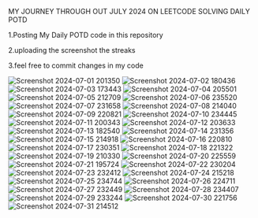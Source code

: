 MY JOURNEY THROUGH OUT JULY 2024 ON LEETCODE SOLVING DAILY POTD

1.Posting My Daily POTD code in this repository

2.uploading the screenshot the streaks

3.feel free to commit changes in my code

![Screenshot 2024-07-01 201350](https://github.com/princekaif/LEETCODE/assets/89538138/8a72236a-37f8-453b-8932-5e4fbdf082eb)
![Screenshot 2024-07-02 180436](https://github.com/princekaif/LEETCODE/assets/89538138/09f4e4f4-96bb-40b6-bcf5-f2e8625c4a5e)
![Screenshot 2024-07-03 173443](https://github.com/princekaif/LEETCODE/assets/89538138/ae34be93-8823-471b-b9ca-fa90daae5a00)
![Screenshot 2024-07-04 205501](https://github.com/princekaif/LEETCODE/assets/89538138/5f384b27-7956-4988-9bce-fa2bc2a505d2)
![Screenshot 2024-07-05 212709](https://github.com/princekaif/LEETCODE/assets/89538138/aec5fe2b-f0ff-4ab6-b31d-ac074db6c169)
![Screenshot 2024-07-06 235520](https://github.com/princekaif/LEETCODE/assets/89538138/25c1b4df-8cc7-4fb0-8f13-8bda8316ffd5)
![Screenshot 2024-07-07 231658](https://github.com/princekaif/LEETCODE/assets/89538138/7ccd7617-a9ff-4d72-9f93-eacf88e361d8)
![Screenshot 2024-07-08 214040](https://github.com/princekaif/LEETCODE/assets/89538138/2e0a22f6-3c74-4e86-a47b-7586729959ad)
![Screenshot 2024-07-09 220821](https://github.com/princekaif/LEETCODE/assets/89538138/86eba773-a6a1-456b-9d92-1ceeece5a088)
![Screenshot 2024-07-10 234445](https://github.com/princekaif/LEETCODE/assets/89538138/d1f1b072-c1e5-457e-8d15-7b3a236a1604)
![Screenshot 2024-07-11 200343](https://github.com/princekaif/LEETCODE/assets/89538138/e55a454f-ccd4-4425-80ed-d60509a0dd73)
![Screenshot 2024-07-12 203633](https://github.com/user-attachments/assets/c816aa25-0e29-40bf-af90-a96be1b06e84)
![Screenshot 2024-07-13 182540](https://github.com/user-attachments/assets/0a6b5f5c-1565-44ca-b14e-2f05352fe173)
![Screenshot 2024-07-14 231356](https://github.com/user-attachments/assets/4ad6808b-98e3-4857-8acd-40f5eb87a895)
![Screenshot 2024-07-15 214918](https://github.com/user-attachments/assets/ef844aa1-3193-4d66-a497-379760173565)
![Screenshot 2024-07-16 220810](https://github.com/user-attachments/assets/a71caccc-e7e2-479b-80bc-c03ef249ab44)
![Screenshot 2024-07-17 230351](https://github.com/user-attachments/assets/4d008125-5128-4930-b075-4d95f12d97c1)
![Screenshot 2024-07-18 221322](https://github.com/user-attachments/assets/f8c92e94-ee3a-4b66-a2d3-dc9e07ccf743)
![Screenshot 2024-07-19 210330](https://github.com/user-attachments/assets/968595e0-3e54-4b3b-b827-cf7dde4b8e12)
![Screenshot 2024-07-20 225559](https://github.com/user-attachments/assets/43130f30-1fa7-4cba-a1da-8dd5ba01df53)
![Screenshot 2024-07-21 195724](https://github.com/user-attachments/assets/786723b0-434d-4d1a-abc5-0462bb018cc7)
![Screenshot 2024-07-22 230204](https://github.com/user-attachments/assets/440b31ba-36be-4a29-929a-09f065831da2)
![Screenshot 2024-07-23 232412](https://github.com/user-attachments/assets/b5b8be76-3e3c-4ed4-a3bd-b613088afacb)
![Screenshot 2024-07-24 215218](https://github.com/user-attachments/assets/77c51ce3-361e-421d-a6e8-1a7658fcaab1)
![Screenshot 2024-07-25 234744](https://github.com/user-attachments/assets/bde9c4c1-7c62-4969-9631-764e1f861e6a)
![Screenshot 2024-07-26 224711](https://github.com/user-attachments/assets/bfc32050-e903-4722-a871-60539d398ece)
![Screenshot 2024-07-27 232449](https://github.com/user-attachments/assets/75e5eb75-b3c8-4c6c-bbb9-a54b3abea1da)
![Screenshot 2024-07-28 234407](https://github.com/user-attachments/assets/bdff056b-f70d-4b84-a3c8-53462fcf3465)
![Screenshot 2024-07-29 233244](https://github.com/user-attachments/assets/355c218a-0634-46bc-a5e5-f8fa6b0f660b)
![Screenshot 2024-07-30 221756](https://github.com/user-attachments/assets/10f3c417-16af-40bd-9103-26160df857f5)
![Screenshot 2024-07-31 214512](https://github.com/user-attachments/assets/97241219-8e5a-4c77-b58d-97f2485e74dd)
